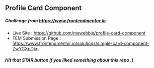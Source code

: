 ## Profile Card Component
##### Challenge from https://www.frontendmentor.io
- Live Site : https://github.com/mewebbie/profile-card-component
- FEM Submission Page : https://www.frontendmentor.io/solutions/simple-card-component-ZwYGXpDkn
##### Hit that *STAR* button if you liked something about this repo :)


